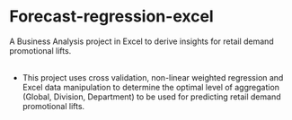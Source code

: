 # Forecast-regression-excel <br>
A Business Analysis project in Excel to derive insights for retail demand promotional lifts. <br>
<br>
- This project uses cross validation, non-linear weighted regression and Excel data manipulation to determine the optimal level of aggregation 
(Global, Division, Department) to be used for predicting retail demand promotional lifts.

